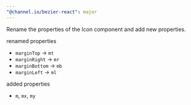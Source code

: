 ```yaml
---
"@channel.io/bezier-react": major
---
```


Rename the properties of the Icon component and add new properties.

renamed properties

- `marginTop` -> `mt`
- `marginRight` -> `mr`
- `marginBottom` -> `mb`
- `marginLeft` -> `ml`

added properties

- `m`, `mx`, `my`
